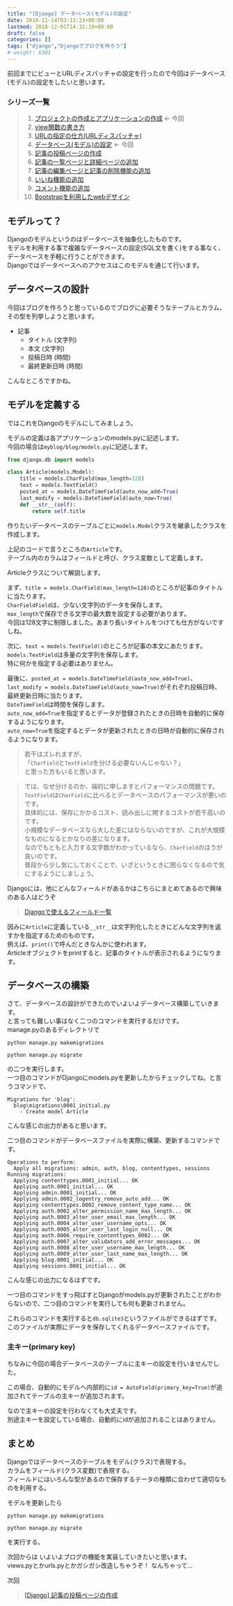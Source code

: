 ```yaml
---
title: "[Django] データベース(モデル)の設定"
date: 2018-11-14T03:13:23+00:00
lastmod: 2018-12-01T14:32:19+00:00
draft: false
categories: []
tags: ["django","Djangoでブログを作ろう"]
# weight: 6381
---
```

前回までにビューとURLディスパッチャの設定を行ったので今回はデータベース(モデル)の設定をしたいと思います。  

### シリーズ一覧  
> 1. [プロジェクトの作成とアプリケーションの作成](/articles/68/) <- 今回  
> 1. [view関数の書き方](/articles/69/)  
> 1. [URLの指定の仕方(URLディスパッチャ)](/articles/70/)  
> 1. [データベース(モデル)の設定](/articles/71/) <- 今回  
> 1. [記事の投稿ページの作成](/articles/72/)
> 1. [記事の一覧ページと詳細ページの追加](/articles/73/)  
> 1. [記事の編集ページと記事の削除機能の追加](/articles/74/)  
> 1. [いいね機能の追加](/articles/75/)
> 1. [コメント機能の追加](/articles/77/)
> 1. [Bootstrapを利用したwebデザイン](/articles/78/)



## モデルって？
Djangoのモデルというのはデータベースを抽象化したものです。  
モデルを利用する事で複雑なデータベースの設定(SQL文を書く)をする事なく、データベースを手軽に行うことができます。  
Djangoではデータベースへのアクセスはこのモデルを通じて行います。  

## データベースの設計
今回はブログを作ろうと思っているのでブログに必要そうなテーブルとカラム、その型を列挙しようと思います。  

- 記事  
    - タイトル (文字列)
    - 本文 (文字列)  
    - 投稿日時 (時間) 
    - 最終更新日時 (時間) 

こんなところですかね。  

## モデルを定義する
ではこれをDjangoのモデルにしてみましょう。  

モデルの定義は各アプリケーションのmodels.pyに記述します。  
今回の場合は`myblog/blog/models.py`に記述します。  

```python
from django.db import models

class Article(models.Model):
    title = models.CharField(max_length=128)
    text = models.TextField()
    posted_at = models.DateTimeField(auto_now_add=True)
    last_modify = models.DateTimeField(auto_now=True)
    def __str__(self):
        return self.title
```

作りたいデータベースのテーブルごとに`models.Model`クラスを継承したクラスを作成します。  

上記のコードで言うところの`Article`です。  
テーブル内のカラムはフィールドと呼び、クラス変数として定義します。  

Articleクラスについて解説します。  

まず、`title = models.CharField(max_length=128)`のところが記事のタイトルに当たります。  
`CharFieldField`は、少ない文字列のデータを保存します。  
`max_length`で保存できる文字の最大数を設定する必要があります。  
今回は128文字に制限しました。あまり長いタイトルをつけても仕方がないですしね。  

次に、`text = models.TextField()`のところが記事の本文にあたります。  
`models.TextField`は多量の文字列を保存します。  
特に何かを指定する必要はありません。  


最後に、`posted_at = models.DateTimeField(auto_now_add=True)`、`last_modify = models.DateTimeField(auto_now=True)`がそれぞれ投稿日時、最終更新日時に当たります。  
`DateTimeField`は時間を保存します。  
`auto_now_add=True`を指定するとデータが登録されたときの日時を自動的に保存するようになります。  
`auto_now=True`を指定するとデータが更新されたときの日時が自動的に保存されるようになります。  


> 若干はズレれますが、  
> 「`CharField`と`TextField`を分ける必要ないんじゃない？」  
> と思った方もいると思います。  

>  では、なぜ分けるのか、端的に申しますとパフォーマンスの問題です。  
> `TextField`は`CharField`に比べるとデータベースのパフォーマンスが悪いのです。  
> 具体的には、保存にかかるコスト、読み出しに関するコストが若干高いのです。  
> 小規模なデータベースなら大した差にはならないのですが、これが大規模なものになるとかなりの差になります。  
> なのでもともと入力する文字数がわかっているなら、`CharField`のほうが良いのです。  
> 普段から少し気にしておくことで、いざというときに困らなくなるので気にするようにしましょう。

Djangoには、他にどんなフィールドがあるかはこちらにまとめてあるので興味のある人はどうぞ  
> [Djangoで使えるフィールド一覧](/articles/60/)


因みに`Article`に定義している`__str__`は文字列化したときにどんな文字列を返すかを指定するためのものです。  
例えば、`print()`で呼んだときなんかに使われます。  
Articleオブジェクトをprintすると、記事のタイトルが表示されるようになります。  

## データベースの構築
さて、データベースの設計ができたのでいよいよデータベース構築していきます。  
と言っても難しい事はなく二つのコマンドを実行するだけです。  
manage.pyのあるディレクトリで

```
python manage.py makemigrations
```
```
python manage.py migrate
```

の二つを実行します。  
一つ目のコマンドがDjangoにmodels.pyを更新したからチェックしてね。と言うコマンドで、  
```
Migrations for 'blog':
  blog\migrations\0001_initial.py
    - Create model Article
```
こんな感じの出力があると思います。  

二つ目のコマンドがデータベースファイルを実際に構築、更新するコマンドです。  
```
Operations to perform:
  Apply all migrations: admin, auth, blog, contenttypes, sessions
Running migrations:
  Applying contenttypes.0001_initial... OK
  Applying auth.0001_initial... OK
  Applying admin.0001_initial... OK
  Applying admin.0002_logentry_remove_auto_add... OK
  Applying contenttypes.0002_remove_content_type_name... OK
  Applying auth.0002_alter_permission_name_max_length... OK
  Applying auth.0003_alter_user_email_max_length... OK
  Applying auth.0004_alter_user_username_opts... OK
  Applying auth.0005_alter_user_last_login_null... OK
  Applying auth.0006_require_contenttypes_0002... OK
  Applying auth.0007_alter_validators_add_error_messages... OK
  Applying auth.0008_alter_user_username_max_length... OK
  Applying auth.0009_alter_user_last_name_max_length... OK
  Applying blog.0001_initial... OK
  Applying sessions.0001_initial... OK
```
こんな感じの出力になるはずです。  


一つ目のコマンドをすっ飛ばすとDjangoがmodels.pyが更新されたことがわからないので、二つ目のコマンドを実行しても何も更新されません。  

これらのコマンドを実行すると`db.sqlite3`というファイルができるはずです。  
このファイルが実際にデータを保存してくれるデータベースファイルです。  

### 主キー(primary key)
ちなみに今回の場合データベースのテーブルに主キーの設定を行いませんでした。  

この場合、自動的にモデルへ内部的に`id = AutoField(primary_key=True)`が追加されてテーブルの主キーが追加されます。  

なので主キーの設定を行わなくても大丈夫です。  
別途主キーを設定している場合、自動的にidが追加されることはありません。  


## まとめ
Djangoではデータベースのテーブルをモデル(クラス)で表現する。  
カラムをフィールド(クラス変数)で表現する。  
フィールドにはいろんな型があるので保存するテータの種類に合わせて適切なものを利用する。  

モデルを更新したら
```
python manage.py makemigrations
```

```
python manage.py migrate
```
を実行する。  


次回からは いよいよブログの機能を実装していきたいと思います。  
views.pyとかurls.pyとかガシガシ改造しちゃうぞ！
なんちゃって...

次回  
> [[Django] 記事の投稿ページの作成](/articles/72/)  
